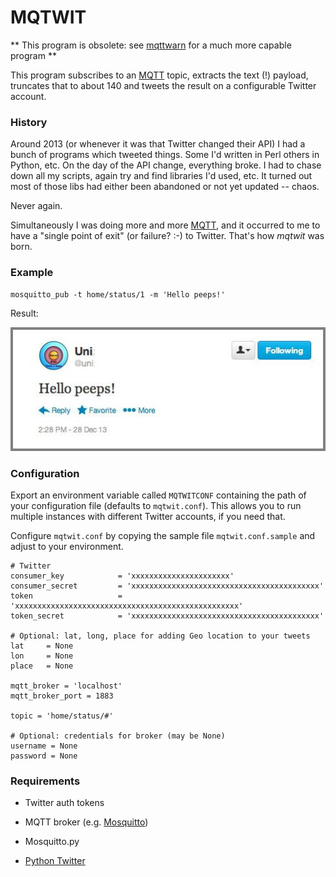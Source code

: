 # MQTWIT

** This program is obsolete: see [mqttwarn](https://github.com/jpmens/mqttwarn) for a much more capable program **

This program subscribes to an [MQTT] topic, extracts the text (!) payload,
truncates that to about 140 and tweets the result on a configurable Twitter
account.

### History

Around 2013 (or whenever it was that Twitter changed their API) I had a bunch
of programs which tweeted things. Some I'd written in Perl others in Python,
etc. On the day of the API change, everything broke. I had to chase down all my
scripts, again try and find libraries I'd used, etc. It turned out most of
those libs had either been abandoned or not yet updated -- chaos.

Never again. 

Simultaneously I was doing more and more [MQTT], and it occurred to me to have
a "single point of exit" (or failure? :-) to Twitter. That's how _mqtwit_ was
born.

### Example

```
mosquitto_pub -t home/status/1 -m 'Hello peeps!'
```

Result:

![Screenshot](jmbp-783.jpg)

### Configuration

Export an environment variable called `MQTWITCONF` containing the path of
your configuration file (defaults to `mqtwit.conf`). This allows you to
run multiple instances with different Twitter accounts, if you need that.

Configure `mqtwit.conf` by copying the sample file `mqtwit.conf.sample`
and adjust to your environment.

```
# Twitter
consumer_key            = 'xxxxxxxxxxxxxxxxxxxxxx'
consumer_secret         = 'xxxxxxxxxxxxxxxxxxxxxxxxxxxxxxxxxxxxxxxxxx'
token                   = 'xxxxxxxxxxxxxxxxxxxxxxxxxxxxxxxxxxxxxxxxxxxxxxxxxx'
token_secret            = 'xxxxxxxxxxxxxxxxxxxxxxxxxxxxxxxxxxxxxxxxxx'

# Optional: lat, long, place for adding Geo location to your tweets
lat     = None
lon     = None
place   = None

mqtt_broker = 'localhost'
mqtt_broker_port = 1883

topic = 'home/status/#'

# Optional: credentials for broker (may be None)
username = None
password = None
```

### Requirements

* Twitter auth tokens
* MQTT broker (e.g. [Mosquitto](http://mosquitto.org))
* Mosquitto.py 
* [Python Twitter](https://pypi.python.org/pypi/python-twitter)

  [MQTT]: http://mqtt.org
